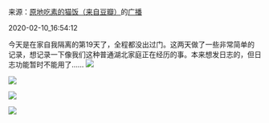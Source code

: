 来源：[原地吃素的猫饭（来自豆瓣）](https://www.douban.com/people/cute_ann/)的[广播](https://www.douban.com/people/creeek/status/2789510779/)


2020-02-10_16:54:12


今天是在家自我隔离的第19天了，全程都没出过门。这两天做了一些非常简单的记录，想记录一下像我们这种普通湖北家庭正在经历的事。本来想发日志的，但日志功能暂时不能用了……
![](./pic/2020-02-10_16:54:12-原地吃素的猫饭的广播1.jpg)  

![](./pic/2020-02-10_16:54:12-原地吃素的猫饭的广播2.jpg)  

![](./pic/2020-02-10_16:54:12-原地吃素的猫饭的广播3.jpg)  

![](./pic/2020-02-10_16:54:12-原地吃素的猫饭的广播4.jpg)  

